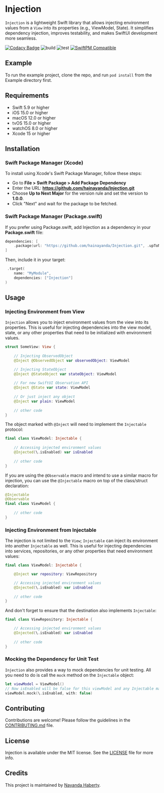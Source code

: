 # Injection

`Injection` is a lightweight Swift library that allows injecting environment values from a `View` into its properties (e.g., ViewModel, State). It simplifies dependency injection, improves testability, and makes SwiftUI development more seamless.

[![Codacy Badge](https://app.codacy.com/project/badge/Grade/8e40c3e960d24b82b8f64224f19bda38)](https://app.codacy.com/gh/hainayanda/Injection/dashboard?utm_source=gh&utm_medium=referral&utm_content=&utm_campaign=Badge_grade)
![build](https://github.com/hainayanda/Injection/workflows/podlint/badge.svg)
![test](https://github.com/hainayanda/Injection/workflows/test/badge.svg)
[![SwiftPM Compatible](https://img.shields.io/badge/SwiftPM-Compatible-brightgreen)](https://swift.org/package-manager/)

## Example

To run the example project, clone the repo, and run `pod install` from the Example directory first.

## Requirements

- Swift 5.9 or higher
- iOS 15.0 or higher
- macOS 12.0 or higher
- tvOS 15.0 or higher
- watchOS 8.0 or higher
- Xcode 15 or higher

## Installation

### Swift Package Manager (Xcode)

To install using Xcode's Swift Package Manager, follow these steps:

- Go to **File > Swift Package > Add Package Dependency**
- Enter the URL: **<https://github.com/hainayanda/Injection.git>**
- Choose **Up to Next Major** for the version rule and set the version to **1.0.0**.
- Click "Next" and wait for the package to be fetched.

### Swift Package Manager (Package.swift)

If you prefer using Package.swift, add Injection as a dependency in your **Package.swift** file:

```swift
dependencies: [
    .package(url: "https://github.com/hainayanda/Injection.git", .upToNextMajor(from: "1.0.0"))
]
```

Then, include it in your target:

```swift
 .target(
    name: "MyModule",
    dependencies: ["Injection"]
)
```

## Usage

### Injecting Environment from View

`Injection` allows you to inject environment values from the view into its properties. This is useful for injecting dependencies into the view model, state, or any other properties that need to be initialized with environment values.

```swift
struct SomeView: View {
    
    // Injecting ObservedObject
    @Inject @ObservedObject var observedObject: ViewModel

    // Injecting StateObject
    @Inject @StateObject var stateObject: ViewModel
    
    // For new SwiftUI Observation API
    @Inject @State var state: ViewModel
    
    // Or just inject any object
    @Inject var plain: ViewModel
    
    // other code
}
```

The object marked with `@Inject` will need to implement the `Injectable` protocol:

```swift
final class ViewModel: Injectable {
    
    // Accessing injected environment values
    @Injected(\.isEnabled) var isEnabled
        
    // other code
}
```

If you are using the `@Observable` macro and intend to use a similar macro for injection, you can use the `@Injectable` macro on top of the class/struct declaration:

```swift
@Injectable
@Observable
final class ViewModel {
        
    // other code
}
```

### Injecting Environment from Injectable

The injection is not limited to the `View`; `Injectable` can inject its environment into another `Injectable` as well. This is useful for injecting dependencies into services, repositories, or any other properties that need environment values:

```swift
final class ViewModel: Injectable {

    @Inject var repository: ViewRepository

    // Accessing injected environment values
    @Injected(\.isEnabled) var isEnabled
        
    // other code
}
```

And don't forget to ensure that the destination also implements `Injectable`:

```swift
final class ViewRepository: Injectable {

    // Accessing injected environment values
    @Injected(\.isEnabled) var isEnabled
        
    // other code
}
```

### Mocking the Dependency for Unit Test

`Injection` also provides a way to mock dependencies for unit testing. All you need to do is call the `mock` method on the `Injectable` object:

```swift
let viewModel = ViewModel()
// Now isEnabled will be false for this viewModel and any Injectable marked as @Inject within this instance.
viewModel.mock(\.isEnabled, with: false)
```

## Contributing

Contributions are welcome! Please follow the guidelines in the [CONTRIBUTING.md](CONTRIBUTING.md) file.

## License

Injection is available under the MIT license. See the [LICENSE](LICENSE) file for more info.

## Credits

This project is maintained by [Nayanda Haberty](hainayanda@outlook.com).
